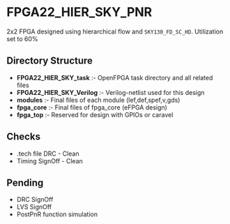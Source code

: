 FPGA22_HIER_SKY_PNR
====================

2x2 FPGA designed using hierarchical flow and `SKY130_FD_SC_HD`.
Utilization set to 60%

Directory Structure
-------------------
- **FPGA22_HIER_SKY_task** :- OpenFPGA task directory and all related files
- **FPGA22_HIER_SKY_Verilog** :- Verilog-netlist used for this design
- **modules** :- Final files of each module (lef,def,spef,v,gds)
- **fpga_core** :- Final files of fpga_core (eFPGA design)
- **fpga_top** :- Reserved for design with GPIOs or caravel

Checks
---------
- .tech file DRC - Clean
- Timing SignOff - Clean

Pending
---------
- DRC SignOff
- LVS SignOff
- PostPnR function simulation
